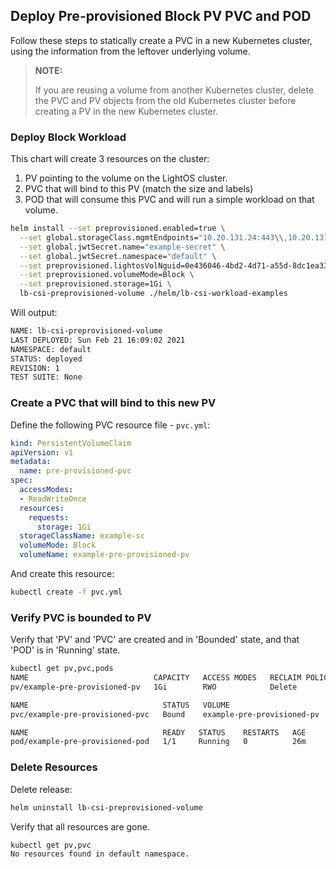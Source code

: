 
## Deploy Pre-provisioned Block PV PVC and POD

Follow these steps to statically create a PVC in a new Kubernetes cluster, using the information from the leftover underlying volume.

> **NOTE:**
>
> If you are reusing a volume from another Kubernetes cluster, delete the PVC and PV objects from the old Kubernetes cluster before creating a PV in the new Kubernetes cluster.

### Deploy Block Workload

This chart will create 3 resources on the cluster:
1. PV pointing to the volume on the LightOS cluster.
2. PVC that will bind to this PV (match the size and labels)
3. POD that will consume this PVC and will run a simple workload on that volume.


```bash
helm install --set preprovisioned.enabled=true \
  --set global.storageClass.mgmtEndpoints="10.20.131.24:443\\,10.20.131.2:443\\,10.20.131.6:443\\,192.168.18.96:443\\,192.168.18.99:443\\,192.168.20.24:443" \
  --set global.jwtSecret.name="example-secret" \
  --set global.jwtSecret.namespace="default" \
  --set preprovisioned.lightosVolNguid=0e436046-4bd2-4d71-a55d-8dc1ea33307c \
  --set preprovisioned.volumeMode=Block \
  --set preprovisioned.storage=1Gi \
  lb-csi-preprovisioned-volume ./helm/lb-csi-workload-examples
```

Will output:

```bash
NAME: lb-csi-preprovisioned-volume
LAST DEPLOYED: Sun Feb 21 16:09:02 2021
NAMESPACE: default
STATUS: deployed
REVISION: 1
TEST SUITE: None
```

### Create a PVC that will bind to this new PV

Define the following PVC resource file - `pvc.yml`:

```yaml
kind: PersistentVolumeClaim
apiVersion: v1
metadata:
  name: pre-provisioned-pvc
spec:
  accessModes:
  - ReadWriteOnce
  resources:
    requests:
      storage: 1Gi
  storageClassName: example-sc
  volumeMode: Block
  volumeName: example-pre-provisioned-pv
```

And create this resource:

```bash
kubectl create -f pvc.yml
```

### Verify PVC is bounded to PV

Verify that 'PV' and 'PVC' are created and in 'Bounded' state, and that 'POD' is in 'Running' state.

```bash
kubectl get pv,pvc,pods
NAME                            CAPACITY   ACCESS MODES   RECLAIM POLICY   STATUS   CLAIM                                 STORAGECLASS
pv/example-pre-provisioned-pv   1Gi        RWO            Delete           Bound    default/example-pre-provisioned-pvc   example-sc

NAME                              STATUS   VOLUME                       CAPACITY   ACCESS MODES   STORAGECLASS
pvc/example-pre-provisioned-pvc   Bound    example-pre-provisioned-pv   1Gi        RWO            example-sc

NAME                              READY   STATUS    RESTARTS   AGE
pod/example-pre-provisioned-pod   1/1     Running   0          26m
```

### Delete Resources

Delete release:

```bash
helm uninstall lb-csi-preprovisioned-volume
```

Verify that all resources are gone.

```bash
kubectl get pv,pvc
No resources found in default namespace.
```
